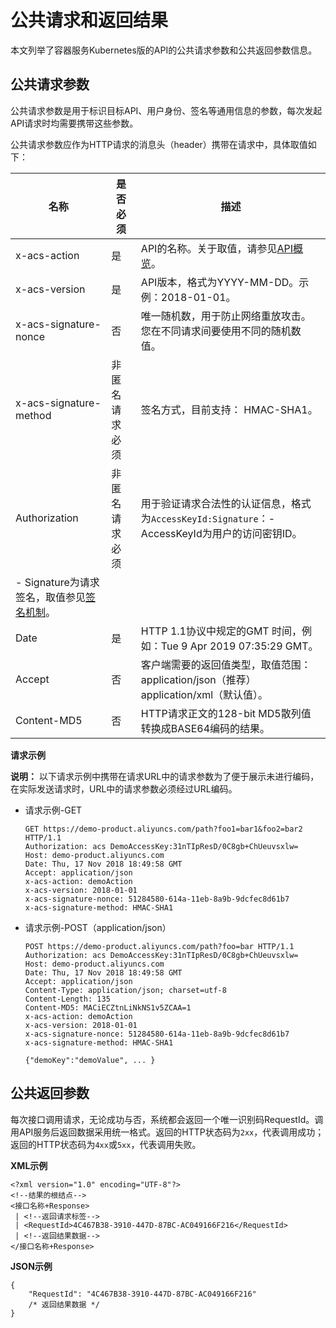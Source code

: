 # 公共请求和返回结果

本文列举了容器服务Kubernetes版的API的公共请求参数和公共返回参数信息。

## 公共请求参数

公共请求参数是用于标识目标API、用户身份、签名等通用信息的参数，每次发起API请求时均需要携带这些参数。

公共请求参数应作为HTTP请求的消息头（header）携带在请求中，具体取值如下：

|名称|是否必须|描述|
|--|----|--|
|x-acs-action|是|API的名称。关于取值，请参见[API概览](/intl.zh-CN/API参考/API概览.md)。|
|x-acs-version|是|API版本，格式为YYYY-MM-DD。示例：2018-01-01。|
|x-acs-signature-nonce|否|唯一随机数，用于防止网络重放攻击。您在不同请求间要使用不同的随机数值。|
|x-acs-signature-method|非匿名请求必须|签名方式，目前支持： HMAC-SHA1。|
|Authorization|非匿名请求必须|用于验证请求合法性的认证信息，格式为`AccessKeyId:Signature`：-   AccessKeyId为用户的访问密钥ID。
-   Signature为请求签名，取值参见[签名机制](/intl.zh-CN/API参考/签名机制.md)。 |
|Date|是|HTTP 1.1协议中规定的GMT 时间，例如：Tue 9 Apr 2019 07:35:29 GMT。|
|Accept|否|客户端需要的返回值类型，取值范围：application/json（推荐）application/xml（默认值）。|
|Content-MD5|否|HTTP请求正文的128-bit MD5散列值转换成BASE64编码的结果。|

**请求示例**

**说明：** 以下请求示例中携带在请求URL中的请求参数为了便于展示未进行编码，在实际发送请求时，URL中的请求参数必须经过URL编码。

-   请求示例-GET

    ```
    GET https://demo-product.aliyuncs.com/path?foo1=bar1&foo2=bar2 HTTP/1.1
    Authorization: acs DemoAccessKey:31nTIpResD/0C8gb+ChUeuvsxlw=
    Host: demo-product.aliyuncs.com
    Date: Thu, 17 Nov 2018 18:49:58 GMT
    Accept: application/json
    x-acs-action: demoAction
    x-acs-version: 2018-01-01
    x-acs-signature-nonce: 51284580-614a-11eb-8a9b-9dcfec8d61b7
    x-acs-signature-method: HMAC-SHA1
    ```

-   请求示例-POST（application/json）

    ```
    POST https://demo-product.aliyuncs.com/path?foo=bar HTTP/1.1
    Authorization: acs DemoAccessKey:31nTIpResD/0C8gb+ChUeuvsxlw=
    Host: demo-product.aliyuncs.com
    Date: Thu, 17 Nov 2018 18:49:58 GMT
    Accept: application/json
    Content-Type: application/json; charset=utf-8
    Content-Length: 135
    Content-MD5: MACiECZtnLiNkNS1v5ZCAA=1
    x-acs-action: demoAction
    x-acs-version: 2018-01-01
    x-acs-signature-nonce: 51284580-614a-11eb-8a9b-9dcfec8d61b7
    x-acs-signature-method: HMAC-SHA1
    
    {"demoKey":"demoValue", ... }
    ```


## 公共返回参数

每次接口调用请求，无论成功与否，系统都会返回一个唯一识别码RequestId。调用API服务后返回数据采用统一格式。返回的HTTP状态码为`2xx`，代表调用成功；返回的HTTP状态码为`4xx`或`5xx`，代表调用失败。

**XML示例**

```
<?xml version="1.0" encoding="UTF-8"?>
<!--结果的根结点-->
<接口名称+Response>
 | <!--返回请求标签-->
 | <RequestId>4C467B38-3910-447D-87BC-AC049166F216</RequestId>
 | <!--返回结果数据-->
</接口名称+Response>
```

**JSON示例**

```
{
    "RequestId": "4C467B38-3910-447D-87BC-AC049166F216"
    /* 返回结果数据 */
}
```

